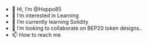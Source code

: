 - 👋 Hi, I’m @Hoppo85
- 👀 I’m interested in Learning
- 🌱 I’m currently learning Solidity
- 💞️ I’m looking to collaborate on BEP20 token designs..
- 📫 How to reach me 

<!---
Hoppo85/Hoppo85 is a ✨ special ✨ repository because its `README.md` (this file) appears on your GitHub profile.
You can click the Preview link to take a look at your changes.
--->

